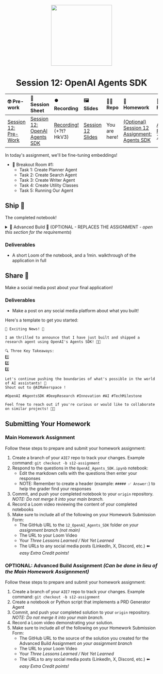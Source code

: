 
<p align = "center" draggable=”false” ><img src="https://github.com/AI-Maker-Space/LLM-Dev-101/assets/37101144/d1343317-fa2f-41e1-8af1-1dbb18399719" 
     width="200px"
     height="auto"/>
</p>

## <h1 align="center" id="heading">Session 12: OpenAI Agents SDK</h1>

| 🤓 Pre-work | 📰 Session Sheet | ⏺️ Recording     | 🖼️ Slides        | 👨‍💻 Repo         | 📝 Homework      | 📁 Feedback       |
|:-----------------|:-----------------|:-----------------|:-----------------|:-----------------|:-----------------|:-----------------|
| [Session 12: Pre-Work](https://www.notion.so/Session-12-OpenAI-Agents-SDK-21dcd547af3d8004b688f8130020bc53?source=copy_link#21dcd547af3d813aba0afc32fdcfac54)| [Session 12: OpenAI Agents SDK](https://www.notion.so/Session-12-OpenAI-Agents-SDK-21dcd547af3d8004b688f8130020bc53) | [Recording!](https://us02web.zoom.us/rec/share/F82BL8vCwrQ0pJ4XEE4fLZtEVQg9-cg5uGKr7cMKyVcG4rgAOBWyFx7nKwRY8qkh.k-6EvV8pPTDn6K1I) (+?t?HkV3) | [Session 12 Slides](https://www.canva.com/design/DAGuxZD5yq8/_c7wu-MOgk0uXoFVG3f8Ng/edit?utm_content=DAGuxZD5yq8&utm_campaign=designshare&utm_medium=link2&utm_source=sharebutton) | You are here! | [(Optional) Session 12 Assignment: Agents SDK](https://forms.gle/Q7Sy2Njmp9Y932jt9) | [AIE7 Feedback 73/1](https://forms.gle/xZVgtk8drXA9iULQ6)

In today's assignment, we'll be fine-tuning embeddings!

- 🤝 Breakout Room #1:
     - Task 1: Create Planner Agent
     - Task 2: Create Search Agent
     - Task 3: Create Writer Agent
     - Task 4: Create Utility Classes
     - Task 5: Running Our Agent


## Ship 🚢

The completed notebook!

<details>
<summary>🚧 Advanced Build 🚧 (OPTIONAL - REPLACES THE ASSIGNMENT - <i>open this section for the requirements</i>)</summary>

Create an Agent that can help make PRDs (Product Requirement Documents) that you can use in Cursor as "project rules" (`.cursor/rules/new-prd.mdc`) for the development of your Demo Day Project.

Have fun!
</details>

### Deliverables

- A short Loom of the notebook, and a 1min. walkthrough of the application in full

## Share 🚀

Make a social media post about your final application!

### Deliverables

- Make a post on any social media platform about what you built!

Here's a template to get you started:

```
🚀 Exciting News! 🚀

I am thrilled to announce that I have just built and shipped a research agent using OpenAI's Agents SDK! 🎉🤖

🔍 Three Key Takeaways:
1️⃣ 
2️⃣ 
3️⃣ 

Let's continue pushing the boundaries of what's possible in the world of AI assistants! 🚀
Shout out to @AIMakerspace !

#OpenAI #AgentsSDK #DeepResearch #Innovation #AI #TechMilestone

Feel free to reach out if you're curious or would like to collaborate on similar projects! 🤝🔥
```

## Submitting Your Homework

### Main Homework Assignment

Follow these steps to prepare and submit your homework assignment:
1. Create a branch of your `AIE7` repo to track your changes. Example command: `git checkout -b s12-assignment`
2. Respond to the questions in the `OpenAI_Agents_SDK.ipynb` notebook:
    + Edit the markdown cells with the questions then enter your responses
    + NOTE: Remember to create a header (example: `##### ✅ Answer:`) to help the grader find your responses
3. Commit, and push your completed notebook to your `origin` repository. _NOTE: Do not merge it into your main branch._
4. Record a Loom video reviewing the content of your completed notebooks
5. Make sure to include all of the following on your Homework Submission Form:
    + The GitHub URL to the `12_OpenAI_Agents_SDK` folder _on your assignment branch (not main)_
    + The URL to your Loom Video
    + Your _Three Lessons Learned / Not Yet Learned_
    + The URLs to any social media posts (LinkedIn, X, Discord, etc.) ⬅️ _easy Extra Credit points!_

### OPTIONAL: Advanced Build Assignment _(Can be done in lieu of the Main Homework Assignnment)_

Follow these steps to prepare and submit your homework assignment:
1. Create a branch of your `AIE7` repo to track your changes. Example command: `git checkout -b s12-assignment`
2. Create a notebook or Python script that implements a PRD Generator Agent
3. Commit, and push your completed solution to your `origin` repository. _NOTE: Do not merge it into your main branch._
4. Record a Loom video demonstrating your solution.
5. Make sure to include all of the following on your Homework Submission Form:
    + The GitHub URL to the source of the solution you created for the Advanced Build Assignment _on your assignment branch_
    + The URL to your Loom Video
    + Your _Three Lessons Learned / Not Yet Learned_
    + The URLs to any social media posts (LinkedIn, X, Discord, etc.) ⬅️ _easy Extra Credit points!_
